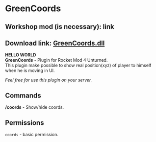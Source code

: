 # GreenCoords
## Workshop mod (is necessary): link
## Download link: [GreenCoords.dll](https://github.com/Greenorine/GreenCoords/releases/)
**HELLO WORLD**  
**GreenCoords** - Plugin for Rocket Mod 4 Unturned.  
This plugin make possible to show real position(xyz) of player to himself when he is moving in UI.

*Feel free for use this plugin on your server.*

## Commands
**/coords** - Show/hide coords.

## Permissions
```coords``` - basic permission.
